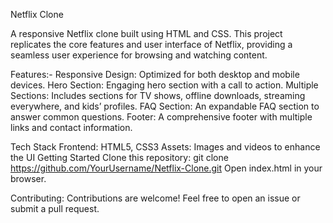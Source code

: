 Netflix Clone

A responsive Netflix clone built using HTML and CSS. This project replicates the core features and user interface of Netflix, providing a seamless user experience for browsing and watching content.

Features:-
        Responsive Design: 
                Optimized for both desktop and mobile devices.
        Hero Section:
                Engaging hero section with a call to action.
        Multiple Sections:
                Includes sections for TV shows, offline downloads, streaming everywhere, and kids’ profiles.
        FAQ Section:
                An expandable FAQ section to answer common questions.
        Footer:
                A comprehensive footer with multiple links and contact information.
        
Tech Stack
        Frontend:
                HTML5, CSS3
        Assets: 
                Images and videos to enhance the UI
Getting Started
        Clone this repository: git clone https://github.com/YourUsername/Netflix-Clone.git
Open index.html in your browser.

Contributing:
        Contributions are welcome! Feel free to open an issue or submit a pull request.
